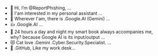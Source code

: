 - 👋 Hi, I’m @ReportPhishing, ...
- 🤔 I'am interested in my personal assistant ...
- 🤔 Wherever I'am, there is .Google.AI (Gemini) ...
- 👍 .Google.AI ...
- 🤣 24 hours a day and night my smart book always accompanies me, why? because Google AI is its input/output ...
- 😻 Cat love .Gemini .Cyber.Security.Specialist. ...
- 🍴 .GitHub, Like my work desk... 

<!---
ReportPhishing/ReportPhishing is a ✨ special ✨ repository because its `README.md` (this file) appears on your GitHub profile.
You can click the Preview link to take a look at your changes.
--->
